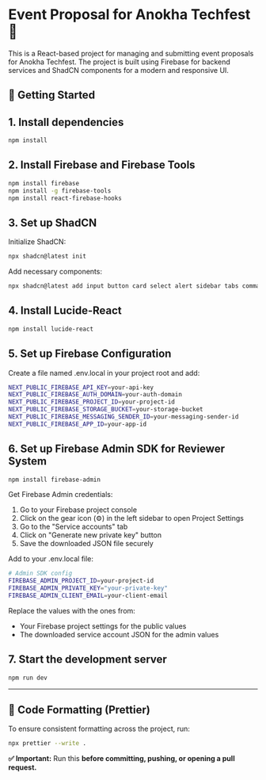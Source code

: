 # Event Proposal for Anokha Techfest 🌟

This is a React-based project for managing and submitting event proposals for Anokha Techfest. The project is built using Firebase for backend services and ShadCN components for a modern and responsive UI.

## 🚀 Getting Started

## 1. Install dependencies

```sh
npm install
```

## 2. Install Firebase and Firebase Tools

```sh
npm install firebase
npm install -g firebase-tools
npm install react-firebase-hooks
```

## 3. Set up ShadCN

Initialize ShadCN:

```sh
npx shadcn@latest init
```

Add necessary components:

```sh
npx shadcn@latest add input button card select alert sidebar tabs command popover
```

## 4. Install Lucide-React

```sh
npm install lucide-react
```

## 5. Set up Firebase Configuration

Create a file named .env.local in your project root and add:

```sh
NEXT_PUBLIC_FIREBASE_API_KEY=your-api-key
NEXT_PUBLIC_FIREBASE_AUTH_DOMAIN=your-auth-domain
NEXT_PUBLIC_FIREBASE_PROJECT_ID=your-project-id
NEXT_PUBLIC_FIREBASE_STORAGE_BUCKET=your-storage-bucket
NEXT_PUBLIC_FIREBASE_MESSAGING_SENDER_ID=your-messaging-sender-id
NEXT_PUBLIC_FIREBASE_APP_ID=your-app-id
```

## 6. Set up Firebase Admin SDK for Reviewer System

```sh
npm install firebase-admin
```

Get Firebase Admin credentials:

1. Go to your Firebase project console
2. Click on the gear icon (⚙️) in the left sidebar to open Project Settings
3. Go to the "Service accounts" tab
4. Click on "Generate new private key" button
5. Save the downloaded JSON file securely

Add to your .env.local file:

```sh
# Admin SDK config
FIREBASE_ADMIN_PROJECT_ID=your-project-id
FIREBASE_ADMIN_PRIVATE_KEY="your-private-key"
FIREBASE_ADMIN_CLIENT_EMAIL=your-client-email
```

Replace the values with the ones from:

- Your Firebase project settings for the public values
- The downloaded service account JSON for the admin values

## 7. Start the development server

```sh
npm run dev
```
---

## 🧼 Code Formatting (Prettier)

To ensure consistent formatting across the project, run:

```bash
npx prettier --write .
```

**✅ Important:** Run this **before committing, pushing, or opening a pull request.**
